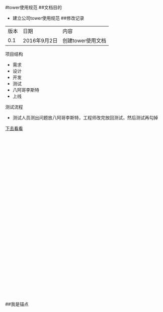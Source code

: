 #tower使用规范
##文档目的
* 建立公司tower使用规范
##修改记录
<table>
<tr>
	<td>版本</td>
	<td>日期</td>
	<td>内容</td>
</tr>
<tr>
	<td>0.1</td>
	<td>2016年9月2日</td>
	<td>创建tower使用文档</td>
</tr>
</table>

项目结构
* 需求
* 设计
* 开发
* 测试
* 八阿哥李斯特
* 上线

测试流程
* 测试人员测出问题放八阿哥李斯特，工程师改完放回测试，然后测试再勾掉


[下去看看](#我是锚点)




















<br>
<br>
<br>
<br><br>
<br><br>
<br><br>
<br><br>
<br><br>
<br><br>
<br><br>
<br><br>
<br><br>
<br><br>
<br><br>
<br><br>
<br><br>
<br>












##我是锚点


